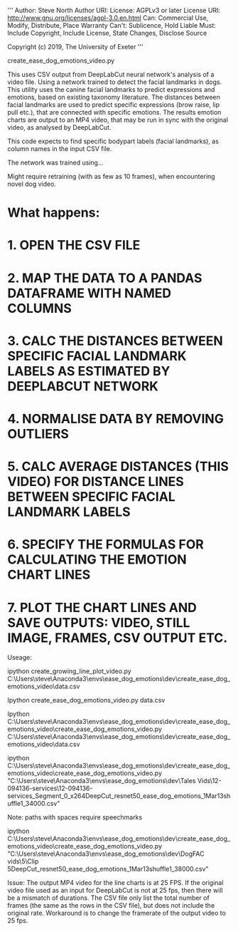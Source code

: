 
'''
Author:  Steve North
Author URI: 
License: AGPLv3 or later
License URI: http://www.gnu.org/licenses/agpl-3.0.en.html
Can: Commercial Use, Modify, Distribute, Place Warranty
Can't: Sublicence, Hold Liable
Must: Include Copyright, Include License, State Changes, Disclose Source

Copyright (c) 2019, The University of Exeter
'''

create_ease_dog_emotions_video.py

This uses CSV output from DeepLabCut neural network's analysis of a video file.
Using a network trained to detect the facial landmarks in dogs.
This utility uses the canine facial landmarks to predict expressions and emotions, based on existing taxonomy literature.
The distances between facial landmarks are used to predict specific expressions (brow raise, lip pull etc.), that are connected with specific emotions.
The results emotion charts are output to an MP4 video, that may be run in sync with the original video, as analysed by DeepLabCut.

This code expects to find specific bodypart labels (facial landmarks), as column names in the input CSV file.

The network was trained using...

Might require retraining (with as few as 10 frames), when encountering novel dog video.

# What happens:
# 1. OPEN THE CSV FILE
# 2. MAP THE DATA TO A PANDAS DATAFRAME WITH NAMED COLUMNS
# 3. CALC THE DISTANCES BETWEEN SPECIFIC FACIAL LANDMARK LABELS AS ESTIMATED BY DEEPLABCUT NETWORK
# 4. NORMALISE DATA BY REMOVING OUTLIERS	
# 5. CALC AVERAGE DISTANCES (THIS VIDEO) FOR DISTANCE LINES BETWEEN SPECIFIC FACIAL LANDMARK LABELS	
# 6. SPECIFY THE FORMULAS FOR CALCULATING THE EMOTION CHART LINES
# 7. PLOT THE CHART LINES AND SAVE OUTPUTS: VIDEO, STILL IMAGE, FRAMES, CSV OUTPUT ETC.

Useage:

ipython create_growing_line_plot_video.py C:\Users\steve\Anaconda3\envs\ease_dog_emotions\dev\create_ease_dog_emotions_video\data.csv

Ipython create_ease_dog_emotions_video.py data.csv

Ipython C:\Users\steve\Anaconda3\envs\ease_dog_emotions\dev\create_ease_dog_emotions_video\create_ease_dog_emotions_video.py C:\Users\steve\Anaconda3\envs\ease_dog_emotions\dev\create_ease_dog_emotions_video\data.csv

ipython C:\Users\steve\Anaconda3\envs\ease_dog_emotions\dev\create_ease_dog_emotions_video\create_ease_dog_emotions_video.py "C:\Users\steve\Anaconda3\envs\ease_dog_emotions\dev\Tales Vids\12-094136-services\12-094136-services_Segment_0_x264DeepCut_resnet50_ease_dog_emotions_1Mar13shuffle1_34000.csv"

Note: paths with spaces require speechmarks

ipython C:\Users\steve\Anaconda3\envs\ease_dog_emotions\dev\create_ease_dog_emotions_video\create_ease_dog_emotions_video.py  "C:\Users\steve\Anaconda3\envs\ease_dog_emotions\dev\DogFAC vids\5\Clip 5DeepCut_resnet50_ease_dog_emotions_1Mar13shuffle1_38000.csv"

Issue:
The output MP4 video for the line charts is at 25 FPS. If the original video file used as an input for DeepLabCut is not at 25 fps, then there will be a mismatch of durations.
The CSV file only list the total number of frames (the same as the rows in the CSV file), but does not include the original rate. Workaround is to change the framerate of the output video to 25 fps.


